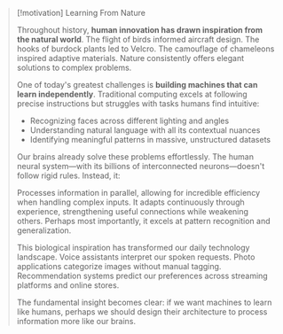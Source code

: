 > [!motivation] Learning From Nature
>
> Throughout history, **human innovation has drawn inspiration from the natural world**. The flight of birds informed aircraft design. The hooks of burdock plants led to Velcro. The camouflage of chameleons inspired adaptive materials. Nature consistently offers elegant solutions to complex problems.
>
> One of today's greatest challenges is **building machines that can learn independently**. Traditional computing excels at following precise instructions but struggles with tasks humans find intuitive:
> - Recognizing faces across different lighting and angles
> - Understanding natural language with all its contextual nuances
> - Identifying meaningful patterns in massive, unstructured datasets
>
> Our brains already solve these problems effortlessly. The human neural system—with its billions of interconnected neurons—doesn't follow rigid rules. Instead, it:
>
> Processes information in parallel, allowing for incredible efficiency when handling complex inputs. It adapts continuously through experience, strengthening useful connections while weakening others. Perhaps most importantly, it excels at pattern recognition and generalization.
>
> This biological inspiration has transformed our daily technology landscape. Voice assistants interpret our spoken requests. Photo applications categorize images without manual tagging. Recommendation systems predict our preferences across streaming platforms and online stores.
>
> The fundamental insight becomes clear: if we want machines to learn like humans, perhaps we should design their architecture to process information more like our brains.


